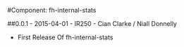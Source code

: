 #Component: fh-internal-stats

##0.0.1 - 2015-04-01 - IR250 - Cian Clarke / Niall Donnelly

- First Release Of fh-internal-stats

